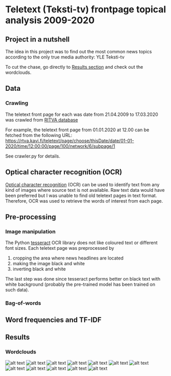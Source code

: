 # Teletext (Teksti-tv) frontpage topical analysis 2009-2020

## Project in a nutshell
The idea in this project was to find out the most common news topics according to the only true media authority: YLE Teksti-tv

To cut the chase, go directly to [Results section](https://github.com/vkolehmainen/mista-puhutaan#results) and check out the wordclouds.

## Data

### Crawling
The teletext front page for each was date from 21.04.2009 to 17.03.2020 was crawled from [RITVA database](https://rtva.kavi.fi/)

For example, the teletext front page from 01.01.2020 at 12.00 can be fetched from the following URL:
https://rtva.kavi.fi/teletext/page/choose/thisDate/date/01-01-2020/time/12:00:00/page/100/network/6/subpage/1

See crawler.py for details.

## Optical character recognition (OCR)

[Optical character recognition](https://en.wikipedia.org/wiki/Optical_character_recognition) (OCR) can be used to identify text from any kind of images where source text is not available.
Raw text data would have been preferred but I was unable to find old teletext pages in text format. Therefore, OCR was used to retrieve the words of interest from each page.

## Pre-processing

### Image manipulation
The Python [tesseract](https://pypi.org/project/pytesseract/) OCR library does not like coloured text or different font sizes. Each teletext page was preprocessed by 
1. cropping the area where news headlines are located
2. making the image black and white
3. inverting black and white

The last step was done since tesseract performs better on black text with white background (probably the pre-trained model has been trained on such data).

### Bag-of-words

## Word frequencies and TF-IDF

## Results

### Wordclouds

![alt text](https://github.com/vkolehmainen/mista-puhutaan/blob/master/figures/wordclouds/wordcloud_2009.png "2009")
![alt text](https://github.com/vkolehmainen/mista-puhutaan/blob/master/figures/wordclouds/wordcloud_2010.png "2010")
![alt text](https://github.com/vkolehmainen/mista-puhutaan/blob/master/figures/wordclouds/wordcloud_2011.png "2011")
![alt text](https://github.com/vkolehmainen/mista-puhutaan/blob/master/figures/wordclouds/wordcloud_2012.png "2012")
![alt text](https://github.com/vkolehmainen/mista-puhutaan/blob/master/figures/wordclouds/wordcloud_2013.png "2013")
![alt text](https://github.com/vkolehmainen/mista-puhutaan/blob/master/figures/wordclouds/wordcloud_2014.png "2014")
![alt text](https://github.com/vkolehmainen/mista-puhutaan/blob/master/figures/wordclouds/wordcloud_2015.png "2015")
![alt text](https://github.com/vkolehmainen/mista-puhutaan/blob/master/figures/wordclouds/wordcloud_2016.png "2016")
![alt text](https://github.com/vkolehmainen/mista-puhutaan/blob/master/figures/wordclouds/wordcloud_2017.png "2017")
![alt text](https://github.com/vkolehmainen/mista-puhutaan/blob/master/figures/wordclouds/wordcloud_2018.png "2018")
![alt text](https://github.com/vkolehmainen/mista-puhutaan/blob/master/figures/wordclouds/wordcloud_2019.png "2019")
![alt text](https://github.com/vkolehmainen/mista-puhutaan/blob/master/figures/wordclouds/wordcloud_2020.png "2020")
